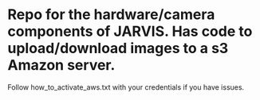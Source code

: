 # Repo for the hardware/camera components of JARVIS. Has code to upload/download images to a s3 Amazon server.

Follow how_to_activate_aws.txt with your credentials if you have issues.
